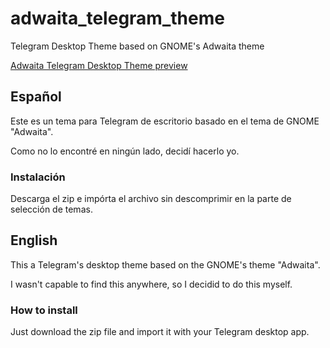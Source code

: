 # adwaita_telegram_theme
Telegram Desktop Theme based on GNOME's Adwaita theme

[Adwaita Telegram Desktop Theme preview](adwaita_theme.png)

## Español

Este es un tema para Telegram de escritorio basado en el tema de GNOME "Adwaita".

Como no lo encontré en ningún lado, decidí hacerlo yo.

### Instalación

Descarga el zip e impórta el archivo sin descomprimir en la parte de selección de temas.

## English

This a Telegram's desktop theme based on the GNOME's theme "Adwaita".

I wasn't capable to find this anywhere, so I decidid to do this myself.

### How to install

Just download the zip file and import it with your Telegram desktop app.
